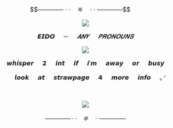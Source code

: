 <p align="center">
$$────── · · ㅤ𖤐 ㅤ· · ──────$$
⠀⠀ 

<p align="center">
<img src="https://i.imgur.com/PLCRxOj.png"/>


$$𝙀𝙄𝘿𝙊⠀⠀ ─⠀⠀𝑨𝑵𝒀⠀⠀𝑷𝑹𝑶𝑵𝑶𝑼𝑵𝑺$$
<p align="center">
<img src="https://i.imgur.com/pkv9ihJ.png"/>
</p>

$$⠀⠀ 𝙬𝙝𝙞𝙨𝙥𝙚𝙧⠀⠀ 𝟮⠀⠀ 𝙞𝙣𝙩⠀⠀ 𝙞𝙛⠀⠀ 𝙞'𝙢⠀⠀ 𝙖𝙬𝙖𝙮⠀⠀ 𝙤𝙧⠀⠀ 𝙗𝙪𝙨𝙮⠀⠀ $$


$$⠀⠀ 𝙡𝙤𝙤𝙠⠀⠀ 𝙖𝙩⠀⠀ 𝙨𝙩𝙧𝙖𝙬𝙥𝙖𝙜𝙚⠀⠀ 𝟰⠀⠀ 𝙢𝙤𝙧𝙚⠀⠀ 𝙞𝙣𝙛𝙤⠀⠀ ｡ᐟ$$


⠀⠀ 
<p align="center">
<img src="https://i.imgur.com/QbC5E42.png"/>

$$────── · · ㅤ𖤐 ㅤ· · ──────$$
